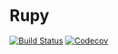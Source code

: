 # Rupy

[![Build Status](https://travis-ci.com/thautwarm/Rupy.jl.svg?branch=master)](https://travis-ci.com/thautwarm/Rupy.jl)
[![Codecov](https://codecov.io/gh/thautwarm/Rupy.jl/branch/master/graph/badge.svg)](https://codecov.io/gh/thautwarm/Rupy.jl)
